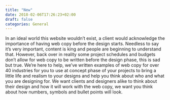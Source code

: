 ```yaml
---
title: "New"
date: 2018-02-06T17:26:23+02:00
draft: false
categories: General
---
```



In an ideal world this website wouldn’t exist, a client would acknowledge the importance of having web copy before the design starts. Needless to say it’s very important, content is king and people are beginning to understand that. However, back over in reality some project schedules and budgets don’t allow for web copy to be written before the design phase, this is sad but true. We’re here to help, we’ve written examples of web copy for over 40 industries for you to use at concept phase of your projects to bring a little life and realism to your designs and help you think about who and what you are designing for. We want clients and designers alike to think about their design and how it will work with the web copy, we want you think about how numbers, symbols and bullet points will look.

